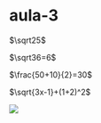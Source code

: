 # aula-3

$\sqrt25$

$\sqrt36=6$

$\frac{50+10}{2}=30$

$\sqrt{3x-1}+(1+2)^2$

![](https://github.com/Gabrielxsp7/aula-3/assets/165107442/c97a8eec-ce41-4215-b366-c9d599cd135d)

